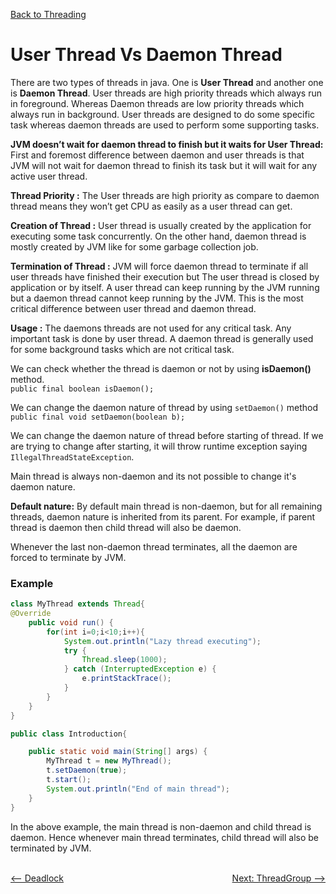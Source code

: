 [Back to Threading](../README.md)

# User Thread Vs Daemon Thread

There are two types of threads in java. One is **User Thread** and another one is **Daemon Thread**. User threads are high priority threads which always run in foreground. Whereas Daemon threads are low priority threads which always run in background. User threads are designed to do some specific task whereas daemon threads are used to perform some supporting tasks.

**JVM doesn’t wait for daemon thread to finish but it waits for User Thread:** First and foremost difference between daemon and user threads is that JVM will not wait for daemon thread to finish its task but it will wait for any active user thread.

**Thread Priority :** The User threads are high priority as compare to daemon thread means they won’t get CPU as easily as a user thread can get.

**Creation of Thread :** User thread is usually created by the application for executing some task concurrently. On the other hand, daemon thread is mostly created by JVM like for some garbage collection job.

**Termination of Thread :** JVM will force daemon thread to terminate if all user threads have finished their execution but The user thread is closed by application or by itself. A user thread can keep running by the JVM running but a daemon thread cannot keep running by the JVM. This is the most critical difference between user thread and daemon thread.

**Usage :** The daemons threads are not used for any critical task. Any important task is done by user thread. A daemon thread is generally used for some background tasks which are not critical task.

We can check whether the thread is daemon or not by using **isDaemon()** method.<br>
`public final boolean isDaemon();`

We can change the daemon nature of thread by using `setDaemon()` method</br>
`public final void setDaemon(boolean b);`

We can change the daemon nature of thread before starting of thread. If we are trying to change after starting, it will throw runtime exception saying `IllegalThreadStateException`.

Main thread is always non-daemon and its not possible to change it's daemon nature.

**Default nature:** By default main thread is non-daemon, but for all remaining threads, daemon nature is inherited from its parent. For example, if parent thread is daemon then child thread will also be daemon.

Whenever the last non-daemon thread terminates, all the daemon are forced to terminate by JVM.</br>
### Example
```java
class MyThread extends Thread{
@Override
    public void run() {
        for(int i=0;i<10;i++){
            System.out.println("Lazy thread executing");
            try {
                Thread.sleep(1000);
            } catch (InterruptedException e) {
                e.printStackTrace();
            }
        }
    }
}

public class Introduction{

    public static void main(String[] args) {
        MyThread t = new MyThread();
        t.setDaemon(true);
        t.start();
        System.out.println("End of main thread");
    }
}
```

In the above example, the main thread is non-daemon and child thread is daemon. Hence whenever main thread terminates, child thread will also be terminated by JVM.


<br>

<div style="float:left">
  <a href="../11_deadlock/README.md" style=""><-- Deadlock</a>
</div>


<div style="float:right">
  <a href="../13_threadgroup/README.md" style="">Next: ThreadGroup --> </a>
</div>

<br>
